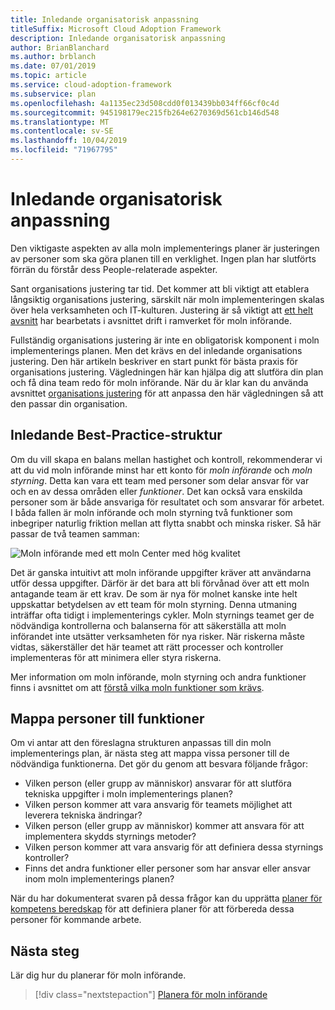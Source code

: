 ```yaml
---
title: Inledande organisatorisk anpassning
titleSuffix: Microsoft Cloud Adoption Framework
description: Inledande organisatorisk anpassning
author: BrianBlanchard
ms.author: brblanch
ms.date: 07/01/2019
ms.topic: article
ms.service: cloud-adoption-framework
ms.subservice: plan
ms.openlocfilehash: 4a1135ec23d508cdd0f013439bb034ff66cf0c4d
ms.sourcegitcommit: 945198179ec215fb264e6270369d561cb146d548
ms.translationtype: MT
ms.contentlocale: sv-SE
ms.lasthandoff: 10/04/2019
ms.locfileid: "71967795"
---
```

# <a name="initial-organization-alignment"></a>Inledande organisatorisk anpassning

Den viktigaste aspekten av alla moln implementerings planer är justeringen av personer som ska göra planen till en verklighet. Ingen plan har slutförts förrän du förstår dess People-relaterade aspekter.

Sant organisations justering tar tid. Det kommer att bli viktigt att etablera långsiktig organisations justering, särskilt när moln implementeringen skalas över hela verksamheten och IT-kulturen. Justering är så viktigt att [ett helt avsnitt](../organize/index.md) har bearbetats i avsnittet drift i ramverket för moln införande.

Fullständig organisations justering är inte en obligatorisk komponent i moln implementerings planen. Men det krävs en del inledande organisations justering. Den här artikeln beskriver en start punkt för bästa praxis för organisations justering. Vägledningen här kan hjälpa dig att slutföra din plan och få dina team redo för moln införande. När du är klar kan du använda avsnittet [organisations justering](../organize/index.md) för att anpassa den här vägledningen så att den passar din organisation.

## <a name="initial-best-practice-structure"></a>Inledande Best-Practice-struktur

Om du vill skapa en balans mellan hastighet och kontroll, rekommenderar vi att du vid moln införande minst har ett konto för *moln införande* och *moln styrning*. Detta kan vara ett team med personer som delar ansvar för var och en av dessa områden eller *funktioner*. Det kan också vara enskilda personer som är både ansvariga för resultatet och som ansvarar för arbetet. I båda fallen är moln införande och moln styrning två funktioner som inbegriper naturlig friktion mellan att flytta snabbt och minska risker. Så här passar de två teamen samman:

![Moln införande med ett moln Center med hög kvalitet](../_images/ready/org-ready-best-practice.png)

Det är ganska intuitivt att moln införande uppgifter kräver att användarna utför dessa uppgifter. Därför är det bara att bli förvånad över att ett moln antagande team är ett krav. De som är nya för molnet kanske inte helt uppskattar betydelsen av ett team för moln styrning. Denna utmaning inträffar ofta tidigt i implementerings cykler. Moln styrnings teamet ger de nödvändiga kontrollerna och balanserna för att säkerställa att moln införandet inte utsätter verksamheten för nya risker. När riskerna måste vidtas, säkerställer det här teamet att rätt processer och kontroller implementeras för att minimera eller styra riskerna.

Mer information om moln införande, moln styrning och andra funktioner finns i avsnittet om att [förstå vilka moln funktioner som krävs](../organize/index.md?#understand-required-cloud-capabilities).

## <a name="map-people-to-capabilities"></a>Mappa personer till funktioner

Om vi antar att den föreslagna strukturen anpassas till din moln implementerings plan, är nästa steg att mappa vissa personer till de nödvändiga funktionerna. Det gör du genom att besvara följande frågor:

- Vilken person (eller grupp av människor) ansvarar för att slutföra tekniska uppgifter i moln implementerings planen?
- Vilken person kommer att vara ansvarig för teamets möjlighet att leverera tekniska ändringar?
- Vilken person (eller grupp av människor) kommer att ansvara för att implementera skydds styrnings metoder?
- Vilken person kommer att vara ansvarig för att definiera dessa styrnings kontroller?
- Finns det andra funktioner eller personer som har ansvar eller ansvar inom moln implementerings planen?

När du har dokumenterat svaren på dessa frågor kan du upprätta [planer för kompetens beredskap](./adapt-roles-skills-processes.md) för att definiera planer för att förbereda dessa personer för kommande arbete.

## <a name="next-steps"></a>Nästa steg

Lär dig hur du planerar för moln införande.

> [!div class="nextstepaction"]
> [Planera för moln införande](./plan-intro.md)
